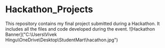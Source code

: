 # Hackathon_Projects
This repository contains my final project submitted during a Hackathon. It includes all the files and code developed during the event.
![Hackathon Banner]("C:\Users\Vivek Hingu\OneDrive\Desktop\StudentMart\hacathon.jpg")
